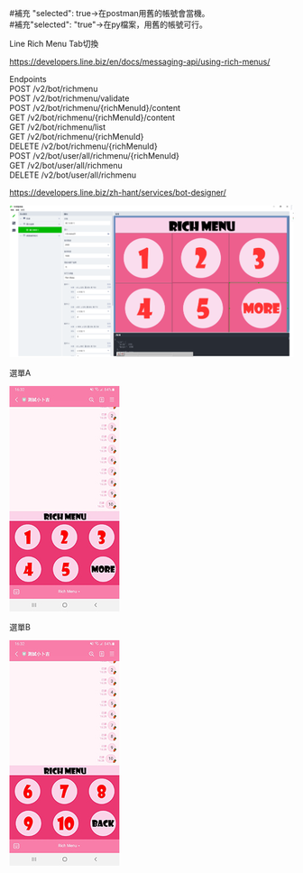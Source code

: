 #補充 "selected": true->在postman用舊的帳號會當機。  
#補充"selected": "true"->在py檔案，用舊的帳號可行。  
  
Line Rich Menu Tab切換  
  
https://developers.line.biz/en/docs/messaging-api/using-rich-menus/  
  

Endpoints  
POST   /v2/bot/richmenu  
POST   /v2/bot/richmenu/validate  
POST   /v2/bot/richmenu/{richMenuId}/content  
GET    /v2/bot/richmenu/{richMenuId}/content  
GET    /v2/bot/richmenu/list  
GET    /v2/bot/richmenu/{richMenuId}  
DELETE /v2/bot/richmenu/{richMenuId}  
POST   /v2/bot/user/all/richmenu/{richMenuId}  
GET    /v2/bot/user/all/richmenu  
DELETE /v2/bot/user/all/richmenu  
  
https://developers.line.biz/zh-hant/services/bot-designer/  
    
![image](https://github.com/miyachun/line-rich-menus/blob/main/LINE_Bot_Designer.png)  
  
選單A  
  
![image](https://github.com/miyachun/line-rich-menus/blob/main/demoA.jpg)  
  
選單B  
  
![image](https://github.com/miyachun/line-rich-menus/blob/main/demoB.jpg)
